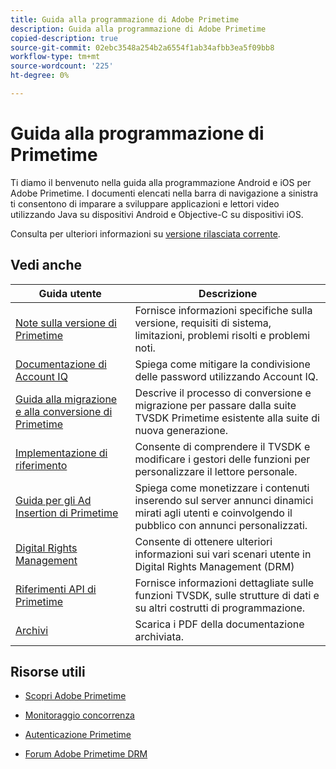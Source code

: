 ```yaml
---
title: Guida alla programmazione di Adobe Primetime
description: Guida alla programmazione di Adobe Primetime
copied-description: true
source-git-commit: 02ebc3548a254b2a6554f1ab34afbb3ea5f09bb8
workflow-type: tm+mt
source-wordcount: '225'
ht-degree: 0%

---
```


# Guida alla programmazione di Primetime

Ti diamo il benvenuto nella guida alla programmazione Android e iOS per Adobe Primetime. I documenti elencati nella barra di navigazione a sinistra ti consentono di imparare a sviluppare applicazioni e lettori video utilizzando Java su dispositivi Android e Objective-C su dispositivi iOS.

Consulta per ulteriori informazioni su [versione rilasciata corrente](tvsdk-3x-ios-prog/ios-3x-introduction/ios-3x-overview/ios-3x-overview.md).

## Vedi anche

| Guida utente | Descrizione |
|---|---|
| [Note sulla versione di Primetime](/help/release-notes/home.md) | Fornisce informazioni specifiche sulla versione, requisiti di sistema, limitazioni, problemi risolti e problemi noti. |
| [Documentazione di Account IQ](/help/AccountIQ/home.md) | Spiega come mitigare la condivisione delle password utilizzando Account IQ. |
| [Guida alla migrazione e alla conversione di Primetime](/help/migration-guides/home.md) | Descrive il processo di conversione e migrazione per passare dalla suite TVSDK Primetime esistente alla suite di nuova generazione. |
| [Implementazione di riferimento](/help/android-reference-implementation/home.md) | Consente di comprendere il TVSDK e modificare i gestori delle funzioni per personalizzare il lettore personale. |
| [Guida per gli Ad Insertion di Primetime](/help/primetime-ad-insertion/home.md) | Spiega come monetizzare i contenuti inserendo sul server annunci dinamici mirati agli utenti e coinvolgendo il pubblico con annunci personalizzati. |
| [Digital Rights Management](/help/digital-rights-management/home.md) | Consente di ottenere ulteriori informazioni sui vari scenari utente in Digital Rights Management (DRM) |
| [Riferimenti API di Primetime](/help/reference/api-references.md) | Fornisce informazioni dettagliate sulle funzioni TVSDK, sulle strutture di dati e su altri costrutti di programmazione. |
| [Archivi](https://helpx.adobe.com/primetime/archives.html) | Scarica i PDF della documentazione archiviata. |

## Risorse utili

* [Scopri Adobe Primetime](https://www.adobe.com/in/marketing/primetime.html)

* [Monitoraggio concorrenza](https://tve.helpdocsonline.com/concurrency-monitoring-introduction)

* [Autenticazione Primetime](https://tve.helpdocsonline.com/home)

* [Forum Adobe Primetime DRM](https://forums.adobe.com/community/adobe_access)
